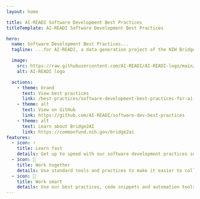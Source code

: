 ```yaml
---
layout: home

title: AI-READI Software Development Best Practices
titleTemplate: AI-READI Software Development Best Practices

hero:
  name: Software Development Best Practices...
  tagline: ...for AI-READI, a data generation project of the NIH Bridge2AI program

  image:
    src: https://raw.githubusercontent.com/AI-READI/AI-READI-logo/main/logo/png/option2.png
    alt: AI-READI logo

  actions:
    - theme: brand
      text: View best practices
      link: /best-practices/software-development-best-practices-for-ai-readi/overview
    - theme: alt
      text: View on GitHub
      link: https://github.com/AI-READI/software-dev-best-practices
    - theme: alt
      text: Learn about Bridge2AI
      link: https://commonfund.nih.gov/bridge2ai
features:
  - icon: ⚡
    title: Learn fast
    details: Get up to speed with our software development practices so you can start contributing faster.
  - icon: 🙌
    title: Work together
    details: Use standard tools and practices to make it easier to collaborate with other AI-READI team members.
  - icon: 🧠
    title: Work smart
    details: Use our best practices, code snippets and automation tools to make your work more efficient and effective.
---
```

